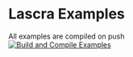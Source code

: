 # Lascra Examples
All examples are compiled on push  
[![Build and Compile Examples](https://github.com/bit-turtle/lascra/actions/workflows/buildexamples.yml/badge.svg)](https://github.com/bit-turtle/lascra/actions/workflows/buildexamples.yml)

